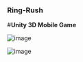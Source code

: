 ### Ring-Rush

#**Unity 3D Mobile Game**

![image](https://github.com/emirhanzeyrekk/Ring-Rush/assets/121854589/813f310a-0603-4a15-8508-2241bd420c24)

![image](https://github.com/emirhanzeyrekk/Ring-Rush/assets/121854589/f26db3b9-178d-4d63-98d6-e2d397ef9b8d)
